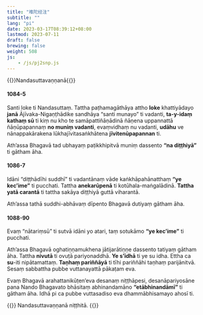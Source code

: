 ```yaml
---
title: "难陀经注"
subtitle: ""
lang: "pi"
date: 2023-03-17T08:39:12+08:00
lastmod: 2023-07-11
draft: false
brewing: false
weight: 508
js:
    - /js/pj2snp.js
---
```


{{<subtitle>}}Nandasuttavaṇṇanā{{</subtitle>}}

#### 1084-5

Santi loke ti Nandasuttaṃ. Tattha paṭhamagāthāya attho **loke** khattiyādayo **janā** Ājīvaka-Nigaṇṭhādike sandhāya “santi munayo” ti vadanti, **ta-y-idaṃ kathaṃ sū** ti kiṃ nu kho te samāpattiñāṇādinā ñāṇena uppannattā ñāṇūpapannaṃ **no muniṃ vadanti**, evaṃvidhaṃ nu vadanti, **udāhu** ve nānappakārakena lūkhajīvitasaṅkhātena **jīvitenūpapannan** ti.

Ath’assa Bhagavā tad ubhayaṃ paṭikkhipitvā muniṃ dassento **“na diṭṭhiyā”** ti gātham āha.

#### 1086-7

Idāni “diṭṭhādīhi suddhī” ti vadantānaṃ vāde kaṅkhāpahānatthaṃ **“ye kec’ime”** ti pucchati. Tattha **anekarūpenā** ti kotūhala-maṅgalādinā. **Tattha yatā carantā** ti tattha sakāya diṭṭhiyā guttā viharantā.

Ath’assa tathā suddhi-abhāvaṃ dīpento Bhagavā dutiyaṃ gātham āha.

#### 1088-90

Evaṃ “nātariṃsū” ti sutvā idāni yo atari, taṃ sotukāmo **“ye kec’ime”** ti pucchati.

Ath’assa Bhagavā oghatiṇṇamukhena jātijarātiṇṇe dassento tatiyaṃ gātham āha. Tattha **nivutā** ti ovuṭā pariyonaddhā. **Ye s’īdhā** ti ye su idha. Ettha ca **su**-iti nipātamattaṃ. **Taṇhaṃ pariññāyā** ti tīhi pariññāhi taṇhaṃ parijānitvā. Sesaṃ sabbattha pubbe vuttanayattā pākaṭam eva.

Evaṃ Bhagavā arahattanikūṭen’eva desanaṃ niṭṭhāpesi, desanāpariyosāne pana Nando Bhagavato bhāsitaṃ abhinandamāno **“etābhinandāmī”** ti gātham āha. Idhā pi ca pubbe vuttasadiso eva dhammābhisamayo ahosī ti.

{{<eof>}}
    Nandasuttavaṇṇanā niṭṭhitā.
{{</eof>}}